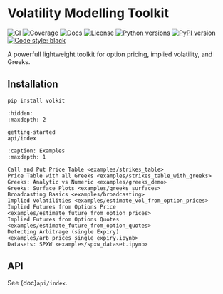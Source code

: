 # Volatility Modelling Toolkit

[![CI](https://github.com/sitmo/volkit/actions/workflows/tests.yml/badge.svg)](https://github.com/sitmo/volkit/actions/workflows/tests.yml)
[![Coverage](https://codecov.io/gh/sitmo/volkit/branch/main/graph/badge.svg)](https://codecov.io/gh/sitmo/volkit)
[![Docs](https://readthedocs.org/projects/volkit/badge/?version=latest)](https://volkit.readthedocs.io/en/latest/)
[![License](https://img.shields.io/pypi/l/volkit.svg)](https://github.com/sitmo/volkit/blob/main/LICENSE)
[![Python versions](https://img.shields.io/pypi/pyversions/volkit.svg)](https://pypi.org/project/volkit/)
[![PyPI version](https://img.shields.io/pypi/v/volkit.svg)](https://pypi.org/project/volkit/)
[![Code style: black](https://img.shields.io/badge/code%20style-black-000000.svg)](https://github.com/psf/black)


A powerfull lightweight toolkit for option pricing, implied volatility, and Greeks.


## Installation

```bash
pip install volkit
```

```{toctree}
:hidden:
:maxdepth: 2

getting-started
api/index
```


```{toctree}
:caption: Examples
:maxdepth: 1

Call and Put Price Table <examples/strikes_table>
Price Table with all Greeks <examples/strikes_table_with_greeks>
Greeks: Analytic vs Numeric <examples/greeks_demo>
Greeks: Surface Plots <examples/greeks_surfaces>
Broadcasting Basics <examples/broadcasting>
Implied Volatilities <examples/estimate_vol_from_option_prices>
Implied Futures from Options Price <examples/estimate_future_from_option_prices>
Implied Futures from Options Quotes <examples/estimate_future_from_option_quotes>
Detecting Arbitrage (single Expiry) <examples/arb_prices_single_expiry.ipynb>
Datasets: SPXW <examples/spxw_dataset.ipynb>
```


## API
See {doc}`api/index`.
